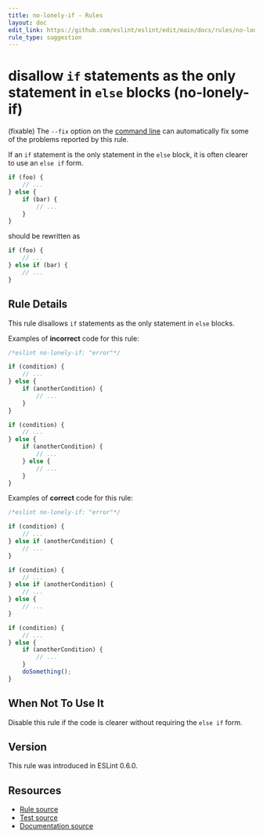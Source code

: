```yaml
---
title: no-lonely-if - Rules
layout: doc
edit_link: https://github.com/eslint/eslint/edit/main/docs/rules/no-lonely-if.md
rule_type: suggestion
---
```

<!-- Note: No pull requests accepted for this file. See README.md in the root directory for details. -->

# disallow `if` statements as the only statement in `else` blocks (no-lonely-if)

(fixable) The `--fix` option on the [command line](../user-guide/command-line-interface#fixing-problems) can automatically fix some of the problems reported by this rule.

If an `if` statement is the only statement in the `else` block, it is often clearer to use an `else if` form.

```js
if (foo) {
    // ...
} else {
    if (bar) {
        // ...
    }
}
```

should be rewritten as

```js
if (foo) {
    // ...
} else if (bar) {
    // ...
}
```

## Rule Details

This rule disallows `if` statements as the only statement in `else` blocks.

Examples of **incorrect** code for this rule:

```js
/*eslint no-lonely-if: "error"*/

if (condition) {
    // ...
} else {
    if (anotherCondition) {
        // ...
    }
}

if (condition) {
    // ...
} else {
    if (anotherCondition) {
        // ...
    } else {
        // ...
    }
}
```

Examples of **correct** code for this rule:

```js
/*eslint no-lonely-if: "error"*/

if (condition) {
    // ...
} else if (anotherCondition) {
    // ...
}

if (condition) {
    // ...
} else if (anotherCondition) {
    // ...
} else {
    // ...
}

if (condition) {
    // ...
} else {
    if (anotherCondition) {
        // ...
    }
    doSomething();
}
```

## When Not To Use It

Disable this rule if the code is clearer without requiring the `else if` form.

## Version

This rule was introduced in ESLint 0.6.0.

## Resources

* [Rule source](https://github.com/eslint/eslint/tree/HEAD/lib/rules/no-lonely-if.js)
* [Test source](https://github.com/eslint/eslint/tree/HEAD/tests/lib/rules/no-lonely-if.js)
* [Documentation source](https://github.com/eslint/eslint/tree/HEAD/docs/rules/no-lonely-if.md)
